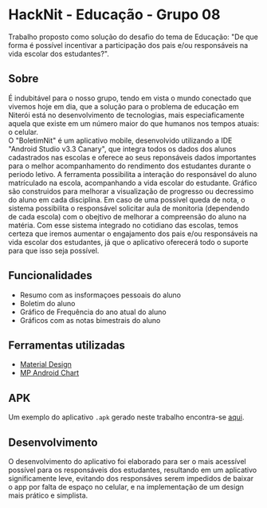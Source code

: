 HackNit - Educação - Grupo 08
======

Trabalho proposto como solução do desafio do tema de Educação: "De que forma é possível incentivar a participação dos pais e/ou responsáveis na vida escolar dos estudantes?".

## Sobre
É indubitável para o nosso grupo, tendo em vista o mundo conectado que vivemos hoje em dia, que a solução para o problema de educação em Niterói está no desenvolvimento de tecnologias, mais especiaficamente aquela que existe em um número maior do que humanos nos tempos atuais: o celular.  
O "BoletimNit" é um aplicativo mobile, desenvolvido utilizando a IDE "Android Studio v3.3 Canary", que integra todos os dados dos alunos cadastrados nas escolas e oferece ao seus reponsáveis dados importantes para o melhor acompanhamento do rendimento dos estudantes durante o periodo letivo.
A ferramenta possibilita a interação do responsável do aluno matrículado na escola, acompanhando a vida escolar do estudante.
Gráfico são construidos para melhorar a visualização de progresso ou decressimo do aluno em cada disciplina. Em caso de uma possível queda de nota, o sistema possibilita o responsável solicitar aula de monitoria (dependendo de cada escola) com o obejtivo de melhorar a compreensão do aluno na matéria.
Com esse sistema integrado no cotidiano das escolas, temos certeza que iremos aumentar o engajamento dos pais e/ou responsáveis na vida escolar dos estudantes, já que o aplicativo oferecerá todo o suporte para que isso seja possível.

## Funcionalidades
- Resumo com as insformaçoes pessoais do aluno
- Boletim do aluno
- Gráfico de Frequência do ano atual do aluno
- Gráficos com as notas bimestrais do aluno

## Ferramentas utilizadas

- [Material Design](https://material.io/design/)
- [MP Android Chart](https://github.com/PhilJay/MPAndroidChart)

## APK

Um exemplo do aplicativo `.apk` gerado neste trabalho encontra-se [aqui](https://github.com/marcellocamara/hacknit-educacao/tree/master/APK).

## Desenvolvimento
O  desenvolvimento do aplicativo foi elaborado para ser o mais acessível possível para os responsáveis dos estudantes, resultando em um aplicativo significamente leve, evitando dos responsáves serem impedidos de baixar o app por falta de espaço no celular, e na implementação de um design mais prático e simplista.
